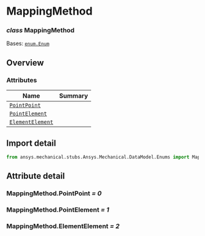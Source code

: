 <a id="mappingmethod"></a>

# MappingMethod

<a id="MappingMethod"></a>

### *class* MappingMethod

Bases: [`enum.Enum`](https://docs.python.org/3/library/enum.html#enum.Enum)

> <!-- !! processed by numpydoc !! -->

<a id="overview"></a>

## Overview

### Attributes

| Name | Summary |
|---------------------------------------------------|----|
| [`PointPoint`](#MappingMethod.PointPoint)         |    |
| [`PointElement`](#MappingMethod.PointElement)     |    |
| [`ElementElement`](#MappingMethod.ElementElement) |    |

<a id="import-detail"></a>

## Import detail

```python
from ansys.mechanical.stubs.Ansys.Mechanical.DataModel.Enums import MappingMethod
```

<a id="attribute-detail"></a>

## Attribute detail

<a id="MappingMethod.PointPoint"></a>

### MappingMethod.PointPoint *= 0*

<a id="MappingMethod.PointElement"></a>

### MappingMethod.PointElement *= 1*

<a id="MappingMethod.ElementElement"></a>

### MappingMethod.ElementElement *= 2*

